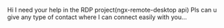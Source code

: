 Hi I need your help in the RDP project(ngx-remote-desktop api) Pls can u give any type of contact where I can connect easily with you...

